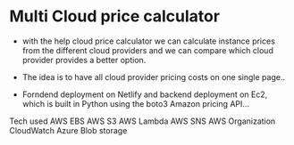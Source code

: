 # Multi Cloud price calculator

- with the help cloud price calculator we can calculate instance prices from the different cloud providers and we can compare which cloud provider provides a better option.

- The idea is to have all cloud provider pricing costs on one single page..

- Forndend deployment on Netlify and backend deployment on Ec2, which is built in Python using the boto3 Amazon pricing API...

Tech used
AWS EBS
AWS S3
AWS Lambda
AWS SNS
AWS Organization
CloudWatch
Azure 
Blob storage
